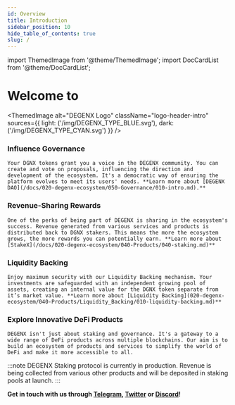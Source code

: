 ```yaml
---
id: Overview
title: Introduction
sidebar_position: 10
hide_table_of_contents: true
slug: /
---
```


import ThemedImage from '@theme/ThemedImage';
import DocCardList from '@theme/DocCardList';


# Welcome to 

<ThemedImage
  alt="DEGENX Logo"
  className="logo-header-intro"
  sources={{
    light: ('/img/DEGENX_TYPE_BLUE.svg'),
    dark: ('/img/DEGENX_TYPE_CYAN.svg')
  }}
/>


### Influence Governance

    Your DGNX tokens grant you a voice in the DEGENX community. You can create and vote on proposals, influencing the direction and development of the ecosystem. It's a democratic way of ensuring the platform evolves to meet its users' needs. **Learn more about [DEGENX DAO](/docs/020-degenx-ecosystem/050-Governance/010-intro.md).**

### Revenue-Sharing Rewards

    One of the perks of being part of DEGENX is sharing in the ecosystem's success. Revenue generated from various services and products is distributed back to DGNX stakers. This means the more the ecosystem grows, the more rewards you can potentially earn. **Learn more about [StakeX](/docs/020-degenx-ecosystem/040-Products/040-staking.md)**

	
### Liquidity Backing

    Enjoy maximum security with our Liquidity Backing mechanism. Your investments are safeguarded with an independent growing pool of assets, creating an internal value for the DGNX token separate from it’s market value. **Learn more about [Liquidity Backing](020-degenx-ecosystem/040-Products/Liquidity_Backing/010-liquidity-backing.md)**

### Explore Innovative DeFi Products

    DEGENX isn't just about staking and governance. It's a gateway to a wide range of DeFi products across multiple blockchains. Our aim is to build an ecosystem of products and services to simplify the world of DeFi and make it more accessible to all.

:::note
DEGENX Staking protocol is currently in production. Revenue is being collected from various other products and will be deposited in staking pools at launch.
:::


 **Get in touch with us through [Telegram](https://t.me/DegenXportal), [Twitter](https://twitter.com/DegenEcosystem) or [Discord](https://discord.gg/BMaVtEVkgC)!**

